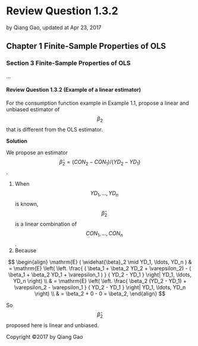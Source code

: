 # Review Question 1.3.2

by Qiang Gao, updated at Apr 23, 2017

## Chapter 1 Finite-Sample Properties of OLS

### Section 3 Finite-Sample Properties of OLS

...

#### Review Question 1.3.2 \(Example of a linear estimator\)

For the consumption function example in Example 1.1, propose a linear and unbiased estimator of $$\beta_2$$ that is different from the OLS estimator.

**Solution**

We propose an estimator $$\widehat{\beta}_2 = ( CON_2 - CON_1 ) / ( YD_2 - YD_1 )$$.

1. When $$YD_1, \ldots, YD_n$$ is known, $$\widehat{\beta}_2$$ is a linear combination of $$CON_1, \ldots, CON_n$$.
2. Because

$$
\begin{align}
\mathrm{E} ( \widehat{\beta}_2 \mid YD_1, \ldots, YD_n )
& =
\mathrm{E} \left( \left.
\frac{ ( \beta_1 + \beta_2 YD_2 + \varepsilon_2) - ( \beta_1 + \beta_2 YD_1 + \varepsilon_1 ) }
{ YD_2 - YD_1 }
\right| YD_1, \ldots, YD_n
\right)
\\ & =
\mathrm{E} \left( \left.
\frac{ \beta_2 (YD_2 - YD_1) + \varepsilon_2 - \varepsilon_1 }
{ YD_2 - YD_1 }
\right| YD_1, \ldots, YD_n
\right)
\\ & =
\beta_2 + 0 - 0 = \beta_2,
\end{align}
$$

So $$\widehat{\beta}_2$$ proposed here is linear and unbiased.

Copyright ©2017 by Qiang Gao

